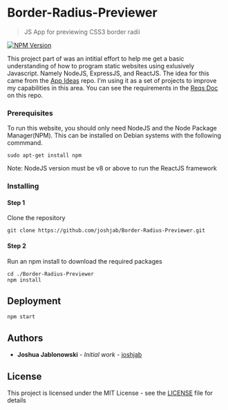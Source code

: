 # Border-Radius-Previewer
>JS App for previewing CSS3 border radii

[![NPM Version][npm-image]][npm-url]

This project part of was an intitial effort to help me get a basic understanding of how to program static websites using exlusively Javascript. Namely NodeJS, ExpressJS, and ReactJS. The idea for this came from the [App Ideas](https://github.com/florinpop17/app-ideas) repo. I'm using it as a set of projects to improve my capabilities in this area. You can see the requirements in the [Reqs Doc](https://github.com/joshjab/Border-Radius-Previewer/blob/master/Border-Radius-Previewer.md) on this repo.

### Prerequisites

To run this website, you should only need NodeJS and the Node Package Manager(NPM). This can be installed on Debian systems with the following commmand. 
```
sudo apt-get install npm
```
Note: NodeJS version must be v8 or above to run the ReactJS framework

### Installing

#### Step 1
Clone the repository
```
git clone https://github.com/joshjab/Border-Radius-Previewer.git
```
#### Step 2
Run an npm install to download the required packages
```
cd ./Border-Radius-Previewer
npm install
```

## Deployment
```
npm start
```

## Authors

* **Joshua Jablonowski** - *Initial work* - [joshjab](https://github.com/joshjab)

## License

This project is licensed under the MIT License - see the [LICENSE](LICENSE) file for details

<!-- Markdown link & img dfn's -->
[npm-image]: https://img.shields.io/npm/v/datadog-metrics.svg?style=flat-square
[npm-url]: https://npmjs.org/package/datadog-metrics


